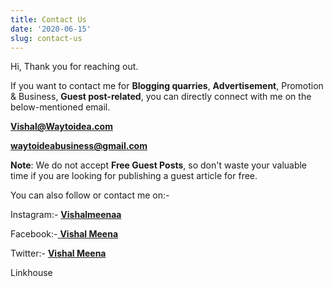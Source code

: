```yaml
---
title: Contact Us
date: '2020-06-15'
slug: contact-us
---
```

<!-- wp:paragraph -->
<p>Hi, Thank you for reaching out.</p>
<!-- /wp:paragraph -->

<!-- wp:paragraph -->
<p>If you want to contact me for <strong>Blogging quarries</strong>,&nbsp;<strong>Advertisement</strong>, Promotion &amp; Business,&nbsp;<strong>Guest post-related</strong>, you can directly connect with me on the below-mentioned email.</p>
<!-- /wp:paragraph -->

<!-- wp:paragraph -->
<p><strong><a href="mailto:Vishal@Waytoidea.com" target="_blank" aria-label="Vishal@Waytoidea.com (opens in a new tab)" rel="noreferrer noopener" class="rank-math-link">Vishal@Waytoidea.com</a></strong></p>
<!-- /wp:paragraph -->

<!-- wp:paragraph -->
<p><a target="_blank" href="mailto:waytoideabusiness@gmail.com" rel="noreferrer noopener"><strong>waytoideabusiness@gmail.com</strong></a></p>
<!-- /wp:paragraph -->

<!-- wp:paragraph -->
<p><strong>Note</strong>: We do not accept <strong>Free Guest Posts</strong>, so don't waste your valuable time if you are looking for publishing a guest article for free.</p>
<!-- /wp:paragraph -->

<!-- wp:paragraph -->
<p>You can also follow or contact me on:-</p>
<!-- /wp:paragraph -->

<!-- wp:paragraph -->
<p>Instagram:-&nbsp;<a target="_blank" href="http://instagram.com/Vishalmeenaa" rel="noreferrer noopener"><strong>Vishalmeenaa</strong></a></p>
<!-- /wp:paragraph -->

<!-- wp:paragraph -->
<p>Facebook:-<a target="_blank" href="http://instagram.com/Vishalmeenaa" rel="noreferrer noopener">&nbsp;</a><a target="_blank" href="http://facebook.com/VishalmeenaA1" rel="noreferrer noopener"><strong>Vishal Meena</strong></a></p>
<!-- /wp:paragraph -->

<!-- wp:paragraph -->
<p>Twitter:-&nbsp;<a target="_blank" href="http://twitter.com/Vishalmeenaa" rel="noreferrer noopener"><strong>Vishal Meena</strong></a></p>
<!-- /wp:paragraph -->

<!-- wp:paragraph -->
<p>Linkhouse</p>
<!-- /wp:paragraph -->
